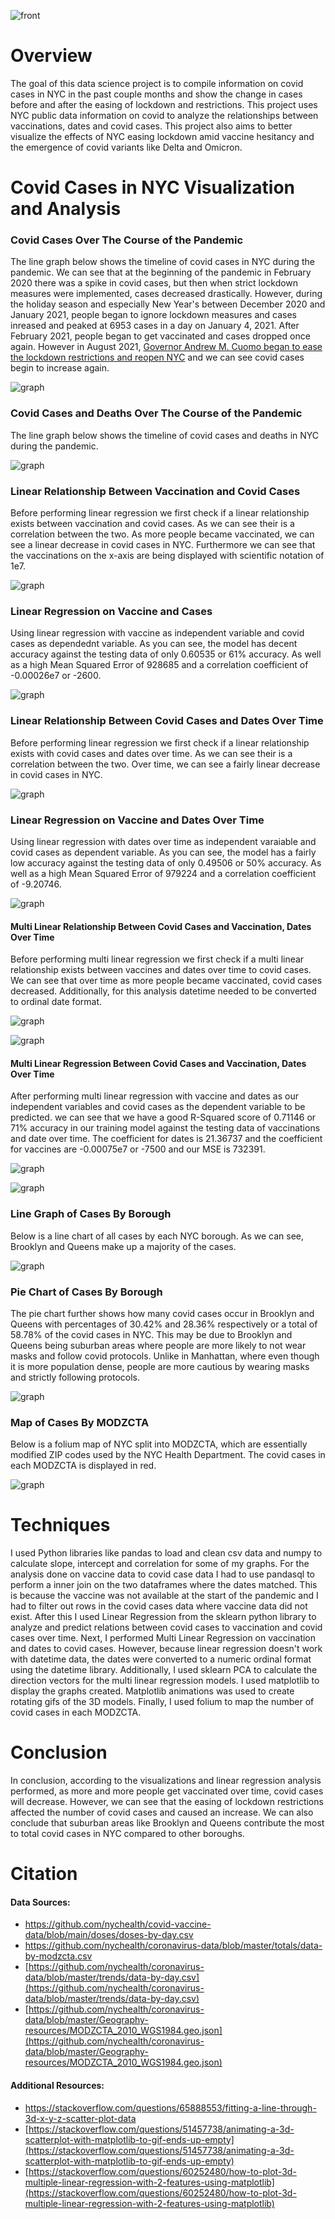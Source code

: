 ![front](graphs/frontimg.jpg)

# Overview
The goal of this data science project is to compile information on covid cases in NYC in the past couple months and show the change in cases before and after the easing of lockdown and restrictions. This project uses NYC public data information on covid to analyze the relationships between vaccinations, dates and covid cases. This project also aims to better visualize the effects of NYC easing lockdown amid vaccine hesitancy and the emergence of covid variants like Delta and Omicron.


# Covid Cases in NYC Visualization and Analysis

### Covid Cases Over The Course of the Pandemic

The line graph below shows the timeline of covid cases in NYC during the pandemic. We can see that at the beginning of the pandemic in February 2020 there was a spike in covid cases, but then when strict lockdown measures were implemented, cases decreased drastically. However, during the holiday season and especially New Year's between December 2020 and January 2021, people began to ignore lockdown measures and cases inreased and peaked at 6953 cases in a day on January 4, 2021. After February 2021, people began to get vaccinated and cases dropped once again. However in August 2021, [Governor Andrew M. Cuomo began to ease the lockdown restrictions and reopen NYC](https://www.governor.ny.gov/news/governor-cuomo-announces-gyms-and-fitness-centers-can-reopen-starting-august-24) and we can see covid cases begin to increase again. 

![graph](graphs/TrendDataCovid.png)


### Covid Cases and Deaths Over The Course of the Pandemic

The line graph below shows the timeline of covid cases and deaths in NYC during the pandemic.

![graph](graphs/CasesOverlay.png)


### Linear Relationship Between Vaccination and Covid Cases

Before performing linear regression we first check if a linear relationship exists between vaccination and covid cases. As we can see their is a correlation between the two. As more people became vaccinated, we can see a linear decrease in covid cases in NYC. Furthermore we can see that the vaccinations on the x-axis are being displayed with scientific notation of 1e7.

![graph](graphs/CasesVaccineRelation.png)


### Linear Regression on Vaccine and Cases

Using linear regression with vaccine as independent variable and covid cases as dependednt variable. As you can see, the model has decent accuracy against the testing data of only 0.60535 or 61% accuracy. As well as a high Mean Squared Error of 928685 and a correlation coefficient of -0.00026e7 or -2600.

![graph](graphs/linearvaccinemodel.png)


### Linear Relationship Between Covid Cases and Dates Over Time

Before performing linear regression we first check if a linear relationship exists with covid cases and dates over time. As we can see their is a correlation between the two. Over time, we can see a fairly linear decrease in covid cases in NYC.

![graph](graphs/CasesDateRelation.png)


### Linear Regression on Vaccine and Dates Over Time

Using linear regression with dates over time as independent varaiable and covid cases as dependent variable. As you can see, the model has a fairly low accuracy against the testing data of only 0.49506 or 50% accuracy. As well as a high Mean Squared Error of 979224 and a correlation coefficient of -9.20746.

![graph](graphs/lineardatemodel.png)


#### Multi Linear Relationship Between Covid Cases and Vaccination, Dates Over Time

Before performing multi linear regression we first check if a multi linear relationship exists between vaccines and dates over time to covid cases. We can see that over time as more people became vaccinated, covid cases decreased. Additionally, for this analysis datetime needed to be converted to ordinal date format.

![graph](graphs/MultiLinearRelation.png)


![graph](graphs/MultiLinearRelation.gif)


#### Multi Linear Regression Between Covid Cases and Vaccination, Dates Over Time

After performing multi linear regression with vaccine and dates as our independent variables and covid cases as the dependent variable to be predicted. we can see that we have a good R-Squared score of 0.71146 or 71% accuracy in our training model against the testing data of vaccinations and date over time. The coefficient for dates is 21.36737 and the coefficient for vaccines are -0.00075e7 or -7500 and our MSE is 732391.

![graph](graphs/MultiLinearRegress.png)


![graph](graphs/MultiLinearRegress.gif)


### Line Graph of Cases By Borough

Below is a line chart of all cases by each NYC borough. As we can see, Brooklyn and Queens make up a majority of the cases.

![graph](graphs/CasesByBoroughLine.png)


### Pie Chart of Cases By Borough

The pie chart further shows how many covid cases occur in Brooklyn and Queens with percentages of 30.42% and 28.36% respectively or a total of 58.78% of the covid cases in NYC. This may be due to Brooklyn and Queens being suburban areas where people are more likely to not wear masks and follow covid protocols. Unlike in Manhattan, where even though it is more population dense, people are more cautious by wearing masks and strictly following protocols.

![graph](graphs/CasesByBoroughPie.png)


### Map of Cases By MODZCTA

Below is a folium map of NYC split into MODZCTA, which are essentially modified ZIP codes used by the NYC Health Department. The covid cases in each MODZCTA is displayed in red.

![graph](graphs/mapBorough.JPG)


# Techniques

I used Python libraries like pandas to load and clean csv data and numpy to calculate slope, intercept and correlation for some of my graphs. For the analysis done on vaccine data to covid case data I had to use pandasql to perform a inner join on the two dataframes where the dates matched. This is because the vaccine was not available at the start of the pandemic and I had to filter out rows in the covid cases data where vaccine data did not exist. After this I used Linear Regression from the sklearn python library to analyze and predict relations between covid cases to vaccination and covid cases over time. Next, I performed Multi Linear Regression on vaccination and dates to covid cases. However, because linear regression doesn't work with datetime data, the dates were converted to a numeric ordinal format using the datetime library. Additionally, I used sklearn PCA to calculate the direction vectors for the multi linear regression models. I used matplotlib to display the graphs created. Matplotlib animations was used to create rotating gifs of the 3D models. Finally, I used folium to map the number of covid cases in each MODZCTA.


# Conclusion

In conclusion, according to the visualizations and linear regression analysis performed, as more and more people get vaccinated over time, covid cases will decrease. However, we can see that the easing of lockdown restrictions affected the number of covid cases and caused an increase. We can also conclude that suburban areas like Brooklyn and Queens contribute the most to total covid cases in NYC compared to other boroughs.


# Citation
#### Data Sources:
- [https://github.com/nychealth/covid-vaccine-data/blob/main/doses/doses-by-day.csv ](https://github.com/nychealth/covid-vaccine-data/blob/main/doses/doses-by-day.csv)
- [https://github.com/nychealth/coronavirus-data/blob/master/totals/data-by-modzcta.csv ](https://github.com/nychealth/coronavirus-data/blob/master/totals/data-by-modzcta.csv )
- [https://github.com/nychealth/coronavirus-data/blob/master/trends/data-by-day.csv](https://github.com/nychealth/coronavirus-data/blob/master/trends/data-by-day.csv)
- [https://github.com/nychealth/coronavirus-data/blob/master/Geography-resources/MODZCTA_2010_WGS1984.geo.json](https://github.com/nychealth/coronavirus-data/blob/master/Geography-resources/MODZCTA_2010_WGS1984.geo.json)

#### Additional Resources:
- [https://stackoverflow.com/questions/65888553/fitting-a-line-through-3d-x-y-z-scatter-plot-data ](https://stackoverflow.com/questions/65888553/fitting-a-line-through-3d-x-y-z-scatter-plot-data )
- [https://stackoverflow.com/questions/51457738/animating-a-3d-scatterplot-with-matplotlib-to-gif-ends-up-empty](https://stackoverflow.com/questions/51457738/animating-a-3d-scatterplot-with-matplotlib-to-gif-ends-up-empty)
- [https://stackoverflow.com/questions/60252480/how-to-plot-3d-multiple-linear-regression-with-2-features-using-matplotlib](https://stackoverflow.com/questions/60252480/how-to-plot-3d-multiple-linear-regression-with-2-features-using-matplotlib)
